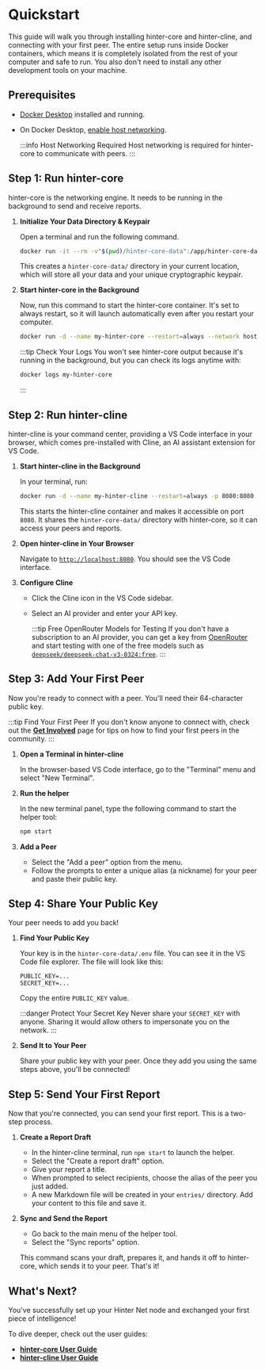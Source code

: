 # Quickstart

This guide will walk you through installing hinter-core and hinter-cline, and connecting with your first peer.
The entire setup runs inside Docker containers, which means it is completely isolated from the rest of your computer and safe to run.
You also don't need to install any other development tools on your machine.

## Prerequisites

- [Docker Desktop](https://docs.docker.com/desktop/) installed and running.
- On Docker Desktop, [enable host networking](https://docs.docker.com/engine/network/drivers/host/#docker-desktop).

  :::info Host Networking Required
  Host networking is required for hinter-core to communicate with peers.
  :::

## Step 1: Run hinter-core

hinter-core is the networking engine.
It needs to be running in the background to send and receive reports.

1.  **Initialize Your Data Directory & Keypair**

    Open a terminal and run the following command.

    ```sh
    docker run -it --rm -v"$(pwd)/hinter-core-data":/app/hinter-core-data bbenligiray/hinter-core:0.1.0 npm run initialize
    ```

    This creates a `hinter-core-data/` directory in your current location, which will store all your data and your unique cryptographic keypair.

2.  **Start hinter-core in the Background**

    Now, run this command to start the hinter-core container.
    It's set to always restart, so it will launch automatically even after you restart your computer.

    ```sh
    docker run -d --name my-hinter-core --restart=always --network host -v"$(pwd)/hinter-core-data":/app/hinter-core-data bbenligiray/hinter-core:0.1.0
    ```

    :::tip Check Your Logs
    You won't see hinter-core output because it's running in the background, but you can check its logs anytime with:

    ```sh
    docker logs my-hinter-core
    ```

    :::

## Step 2: Run hinter-cline

hinter-cline is your command center, providing a VS Code interface in your browser, which comes pre-installed with Cline, an AI assistant extension for VS Code.

1.  **Start hinter-cline in the Background**

    In your terminal, run:

    ```sh
    docker run -d --name my-hinter-cline --restart=always -p 8080:8080 -v"$(pwd)/hinter-core-data":/app/hinter-core-data bbenligiray/hinter-cline:0.1.0
    ```

    This starts the hinter-cline container and makes it accessible on port `8080`.
    It shares the `hinter-core-data/` directory with hinter-core, so it can access your peers and reports.

2.  **Open hinter-cline in Your Browser**

    Navigate to [`http://localhost:8080`](http://localhost:8080).
    You should see the VS Code interface.

3.  **Configure Cline**
    - Click the Cline icon in the VS Code sidebar.
    - Select an AI provider and enter your API key.

      :::tip Free OpenRouter Models for Testing
      If you don't have a subscription to an AI provider, you can get a key from [OpenRouter](https://openrouter.ai/) and start testing with one of the free models such as [`deepseek/deepseek-chat-v3-0324:free`](https://openrouter.ai/deepseek/deepseek-chat-v3-0324:free).
      :::

## Step 3: Add Your First Peer

Now you're ready to connect with a peer.
You'll need their 64-character public key.

:::tip Find Your First Peer
If you don't know anyone to connect with, check out the **[Get Involved](./get-involved.md)** page for tips on how to find your first peers in the community.
:::

1.  **Open a Terminal in hinter-cline**

    In the browser-based VS Code interface, go to the "Terminal" menu and select "New Terminal".

2.  **Run the helper**

    In the new terminal panel, type the following command to start the helper tool:

    ```sh
    npm start
    ```

3.  **Add a Peer**
    - Select the "Add a peer" option from the menu.
    - Follow the prompts to enter a unique alias (a nickname) for your peer and paste their public key.

## Step 4: Share Your Public Key

Your peer needs to add you back!

1.  **Find Your Public Key**

    Your key is in the `hinter-core-data/.env` file.
    You can see it in the VS Code file explorer.
    The file will look like this:

    ```
    PUBLIC_KEY=...
    SECRET_KEY=...
    ```

    Copy the entire `PUBLIC_KEY` value.

    :::danger Protect Your Secret Key
    Never share your `SECRET_KEY` with anyone.
    Sharing it would allow others to impersonate you on the network.
    :::

2.  **Send It to Your Peer**

    Share your public key with your peer.
    Once they add you using the same steps above, you'll be connected!

## Step 5: Send Your First Report

Now that you're connected, you can send your first report.
This is a two-step process.

1.  **Create a Report Draft**
    - In the hinter-cline terminal, run `npm start` to launch the helper.
    - Select the "Create a report draft" option.
    - Give your report a title.
    - When prompted to select recipients, choose the alias of the peer you just added.
    - A new Markdown file will be created in your `entries/` directory. Add your content to this file and save it.

2.  **Sync and Send the Report**
    - Go back to the main menu of the helper tool.
    - Select the "Sync reports" option.

    This command scans your draft, prepares it, and hands it off to hinter-core, which sends it to your peer.
    That's it!

## What's Next?

You've successfully set up your Hinter Net node and exchanged your first piece of intelligence!

To dive deeper, check out the user guides:

- **[hinter-core User Guide](../hinter-core/user-guide.md)**
- **[hinter-cline User Guide](../hinter-cline/user-guide.md)**
